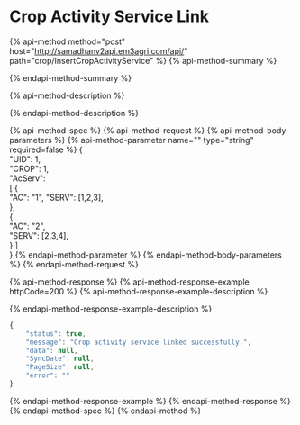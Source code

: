 # Crop Activity Service Link

{% api-method method="post" host="http://samadhanv2api.em3agri.com/api/" path="crop/InsertCropActivityService" %}
{% api-method-summary %}

{% endapi-method-summary %}

{% api-method-description %}

{% endapi-method-description %}

{% api-method-spec %}
{% api-method-request %}
{% api-method-body-parameters %}
{% api-method-parameter name="" type="string" required=false %}
{  
    "UID": 1,  
     "CROP": 1,  
     "AcServ":  
\[ {   
         "AC": "1",               "SERV": \[1,2,3\],  
 },   
{   
     "AC": "2",   
"SERV": \[2,3,4\],  
} \]   
}
{% endapi-method-parameter %}
{% endapi-method-body-parameters %}
{% endapi-method-request %}

{% api-method-response %}
{% api-method-response-example httpCode=200 %}
{% api-method-response-example-description %}

{% endapi-method-response-example-description %}

```javascript
{
    "status": true,
    "message": "Crop activity service linked successfully.",
    "data": null,
    "SyncDate": null,
    "PageSize": null,
    "error": ""
}
```
{% endapi-method-response-example %}
{% endapi-method-response %}
{% endapi-method-spec %}
{% endapi-method %}



